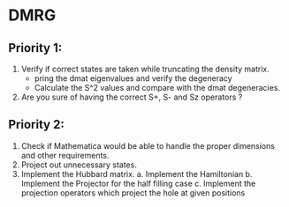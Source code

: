 # DMRG #

## Priority 1: ##

1. Verify if correct states are taken while truncating the density matrix.
    + pring the dmat eigenvalues and verify the degeneracy
    + Calculate the S^2 values and compare with the dmat degeneracies.
2. Are you sure of having the correct S+, S- and Sz operators ?

## Priority 2: ##

1. Check if Mathematica would be able to handle the proper dimensions and other requirements.
2. Project out unnecessary states.
3. Implement the Hubbard matrix.
    a. Implement the Hamiltonian
    b. Implement the Projector for the half filling case
    c. Implement the projection operators which project the hole at given positions
